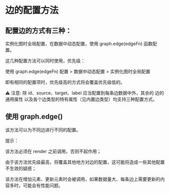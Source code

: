 # 边的配置方法

## 配置边的方式有三种：
实例化图时全局配置，在数据中动态配置，使用 graph.edge(edgeFn) 函数配置。

这几种配置方法可以同时使用，优先级：

使用 graph.edge(edgeFn) 配置 > 数据中动态配置 > 实例化图时全局配置

即有相同的配置项时，优先级高的方式将会覆盖优先级低的。

⚠️ 注意: 除 id、source、target、label 应当配置到每条边数据中外，其余的 边的通用属性 以及各个边类型的特有属性（见内置边类型）均支持三种配置方式。



## 使用 graph.edge()

该方法可以为不同边进行不同的配置。

提示：

该方法必须在 render 之前调用，否则不起作用；

由于该方法优先级最高，将覆盖其他地方对边的配置，这可能将造成一些其他配置不生效的疑惑；

该方法在增加元素、更新元素时会被调用，如果数据量大、每条边上需要更新的内容多时，可能会有性能问题。